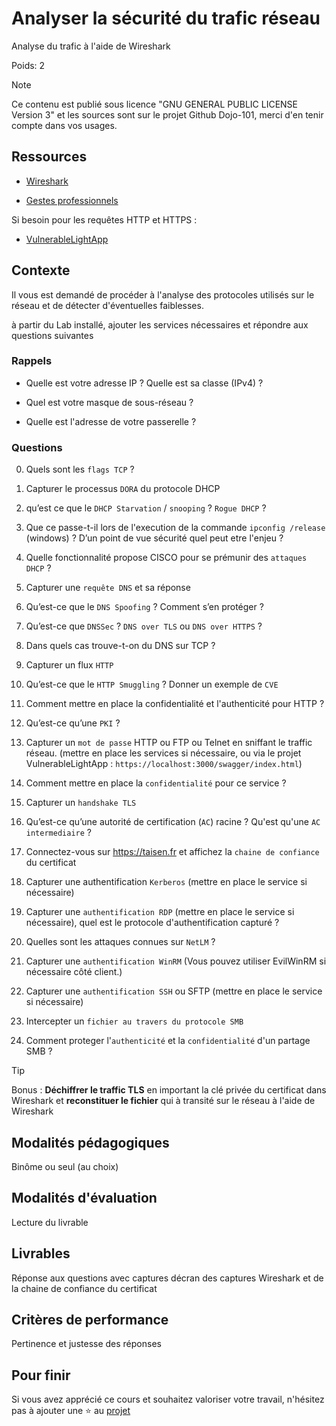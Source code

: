 # Analyser la sécurité du trafic réseau

Analyse du trafic à l'aide de Wireshark

Poids: 2

> [!NOTE] 
> Ce contenu est publié sous licence "GNU GENERAL PUBLIC LICENSE Version 3" et les sources sont sur le projet Github Dojo-101, merci d'en tenir compte dans vos usages.

## Ressources

* [Wireshark](https://www.wireshark.org/download.html)

* [Gestes professionnels](https://github.com/Aif4thah/Dojo-101)

Si besoin pour les requêtes HTTP et HTTPS : 

* [VulnerableLightApp](https://github.com/Aif4thah/VulnerableLightApp)

## Contexte

Il vous est demandé de procéder à l'analyse des protocoles utilisés sur le réseau et de détecter d'éventuelles faiblesses.

à partir du Lab installé, ajouter les services nécessaires et répondre aux questions suivantes 

### Rappels

* Quelle est votre adresse IP ? Quelle est sa classe (IPv4) ?

* Quel est votre masque de sous-réseau ?

* Quelle est l'adresse de votre passerelle ?

### Questions

0. Quels sont les `flags TCP` ? 

1. Capturer le processus `DORA` du protocole DHCP

2. qu’est ce que le `DHCP Starvation` / `snooping` ? `Rogue DHCP` ?

3. Que ce passe-t-il lors de l'execution de la commande `ipconfig /release` (windows) ? D’un point de vue sécurité quel peut etre l'enjeu ?

4. Quelle fonctionnalité propose CISCO pour se prémunir des `attaques DHCP` ? 

5. Capturer une `requête DNS` et sa réponse

6. Qu’est-ce que le `DNS Spoofing` ? Comment s’en protéger ?

7. Qu’est-ce que `DNSSec` ? `DNS over TLS` ou `DNS over HTTPS` ?

8. Dans quels cas trouve-t-on du DNS sur TCP ?

9. Capturer un flux `HTTP`

10. Qu’est-ce que le `HTTP Smuggling` ? Donner un exemple de `CVE`

11. Comment mettre en place la confidentialité et l'authenticité pour HTTP ?

12. Qu’est-ce qu’une `PKI` ?

13. Capturer un `mot de passe` HTTP ou FTP ou Telnet en sniffant le traffic réseau. (mettre en place les services si nécessaire, ou via le projet VulnerableLightApp : `https://localhost:3000/swagger/index.html`)

14. Comment mettre en place la `confidentialité` pour ce service ?

15. Capturer un `handshake TLS`

16. Qu’est-ce qu’une autorité de certification (`AC`) racine ? Qu'est qu'une `AC intermediaire` ?

17. Connectez-vous sur https://taisen.fr et affichez la `chaine de confiance` du certificat

18. Capturer une authentification `Kerberos` (mettre en place le service si nécessaire)

19. Capturer une `authentification RDP` (mettre en place le service si nécessaire), quel est le protocole d'authentification capturé ?

20. Quelles sont les attaques connues sur `NetLM` ?

21. Capturer une `authentification WinRM` (Vous pouvez utiliser EvilWinRM si nécessaire côté client.)

22. Capturer une `authentification SSH` ou SFTP (mettre en place le service si nécessaire)

23. Intercepter un `fichier au travers du protocole SMB`

24. Comment proteger l'`authenticité` et la `confidentialité` d'un partage SMB ?

> [!TIP]
> Bonus : **Déchiffrer le traffic TLS** en important la clé privée du certificat dans Wireshark et **reconstituer le fichier** qui à transité sur le réseau à l'aide de Wireshark

## Modalités pédagogiques

Binôme ou seul (au choix)

## Modalités d'évaluation

Lecture du livrable

## Livrables

Réponse aux questions avec captures décran des captures Wireshark et de la chaine de confiance du certificat

## Critères de performance

Pertinence et justesse des réponses

## Pour finir

Si vous avez apprécié ce cours et souhaitez valoriser votre travail, n'hésitez pas à ajouter une ⭐ au [projet](https://github.com/Aif4thah/Dojo-101)